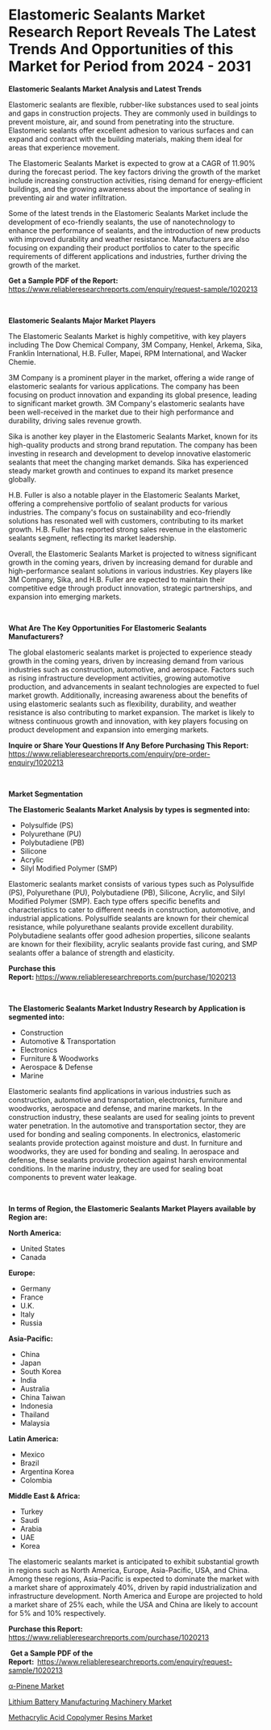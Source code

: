 <p><h1>Elastomeric Sealants Market Research Report Reveals The Latest Trends And Opportunities of this Market for Period from 2024 - 2031</h1></p><p><strong>Elastomeric Sealants Market Analysis and Latest Trends</strong></p>
<p><p>Elastomeric sealants are flexible, rubber-like substances used to seal joints and gaps in construction projects. They are commonly used in buildings to prevent moisture, air, and sound from penetrating into the structure. Elastomeric sealants offer excellent adhesion to various surfaces and can expand and contract with the building materials, making them ideal for areas that experience movement.</p><p>The Elastomeric Sealants Market is expected to grow at a CAGR of 11.90% during the forecast period. The key factors driving the growth of the market include increasing construction activities, rising demand for energy-efficient buildings, and the growing awareness about the importance of sealing in preventing air and water infiltration.</p><p>Some of the latest trends in the Elastomeric Sealants Market include the development of eco-friendly sealants, the use of nanotechnology to enhance the performance of sealants, and the introduction of new products with improved durability and weather resistance. Manufacturers are also focusing on expanding their product portfolios to cater to the specific requirements of different applications and industries, further driving the growth of the market.</p></p>
<p><strong>Get a Sample PDF of the Report:&nbsp;</strong> <a href="https://www.reliableresearchreports.com/enquiry/request-sample/1020213">https://www.reliableresearchreports.com/enquiry/request-sample/1020213</a></p>
<p>&nbsp;</p>
<p><strong>Elastomeric Sealants Major Market Players</strong></p>
<p><p>The Elastomeric Sealants Market is highly competitive, with key players including The Dow Chemical Company, 3M Company, Henkel, Arkema, Sika, Franklin International, H.B. Fuller, Mapei, RPM International, and Wacker Chemie.</p><p>3M Company is a prominent player in the market, offering a wide range of elastomeric sealants for various applications. The company has been focusing on product innovation and expanding its global presence, leading to significant market growth. 3M Company's elastomeric sealants have been well-received in the market due to their high performance and durability, driving sales revenue growth.</p><p>Sika is another key player in the Elastomeric Sealants Market, known for its high-quality products and strong brand reputation. The company has been investing in research and development to develop innovative elastomeric sealants that meet the changing market demands. Sika has experienced steady market growth and continues to expand its market presence globally.</p><p>H.B. Fuller is also a notable player in the Elastomeric Sealants Market, offering a comprehensive portfolio of sealant products for various industries. The company's focus on sustainability and eco-friendly solutions has resonated well with customers, contributing to its market growth. H.B. Fuller has reported strong sales revenue in the elastomeric sealants segment, reflecting its market leadership.</p><p>Overall, the Elastomeric Sealants Market is projected to witness significant growth in the coming years, driven by increasing demand for durable and high-performance sealant solutions in various industries. Key players like 3M Company, Sika, and H.B. Fuller are expected to maintain their competitive edge through product innovation, strategic partnerships, and expansion into emerging markets.</p></p>
<p>&nbsp;</p>
<p><strong>What Are The Key Opportunities For Elastomeric Sealants Manufacturers?</strong></p>
<p><p>The global elastomeric sealants market is projected to experience steady growth in the coming years, driven by increasing demand from various industries such as construction, automotive, and aerospace. Factors such as rising infrastructure development activities, growing automotive production, and advancements in sealant technologies are expected to fuel market growth. Additionally, increasing awareness about the benefits of using elastomeric sealants such as flexibility, durability, and weather resistance is also contributing to market expansion. The market is likely to witness continuous growth and innovation, with key players focusing on product development and expansion into emerging markets.</p></p>
<p><strong>Inquire or Share Your Questions If Any Before Purchasing This Report:</strong> <a href="https://www.reliableresearchreports.com/enquiry/pre-order-enquiry/1020213">https://www.reliableresearchreports.com/enquiry/pre-order-enquiry/1020213</a></p>
<p>&nbsp;</p>
<p><strong>Market Segmentation</strong></p>
<p><strong>The Elastomeric Sealants Market Analysis by types is segmented into:</strong></p>
<p><ul><li>Polysulfide (PS)</li><li>Polyurethane (PU)</li><li>Polybutadiene (PB)</li><li>Silicone</li><li>Acrylic</li><li>Silyl Modified Polymer (SMP)</li></ul></p>
<p><p>Elastomeric sealants market consists of various types such as Polysulfide (PS), Polyurethane (PU), Polybutadiene (PB), Silicone, Acrylic, and Silyl Modified Polymer (SMP). Each type offers specific benefits and characteristics to cater to different needs in construction, automotive, and industrial applications. Polysulfide sealants are known for their chemical resistance, while polyurethane sealants provide excellent durability. Polybutadiene sealants offer good adhesion properties, silicone sealants are known for their flexibility, acrylic sealants provide fast curing, and SMP sealants offer a balance of strength and elasticity.</p></p>
<p><strong>Purchase this Report:&nbsp;</strong><a href="https://www.reliableresearchreports.com/purchase/1020213">https://www.reliableresearchreports.com/purchase/1020213</a></p>
<p>&nbsp;</p>
<p><strong>The Elastomeric Sealants Market Industry Research by Application is segmented into:</strong></p>
<p><ul><li>Construction</li><li>Automotive & Transportation</li><li>Electronics</li><li>Furniture & Woodworks</li><li>Aerospace & Defense</li><li>Marine</li></ul></p>
<p><p>Elastomeric sealants find applications in various industries such as construction, automotive and transportation, electronics, furniture and woodworks, aerospace and defense, and marine markets. In the construction industry, these sealants are used for sealing joints to prevent water penetration. In the automotive and transportation sector, they are used for bonding and sealing components. In electronics, elastomeric sealants provide protection against moisture and dust. In furniture and woodworks, they are used for bonding and sealing. In aerospace and defense, these sealants provide protection against harsh environmental conditions. In the marine industry, they are used for sealing boat components to prevent water leakage.</p></p>
<p>&nbsp;</p>
<p><strong>In terms of Region, the Elastomeric Sealants Market Players available by Region are:</strong></p>
<p>
    <p> <strong> North America: </strong>
        <ul>
            <li>United States</li>
            <li>Canada</li>
        </ul>
        </p> 
    <p> <strong> Europe: </strong>
        <ul>
            <li>Germany</li>
            <li>France</li>
            <li>U.K.</li>
            <li>Italy</li>
            <li>Russia</li>
        </ul>
        </p> 
    <p> <strong> Asia-Pacific: </strong>
        <ul>
            <li>China</li>
            <li>Japan</li>
            <li>South Korea</li>
            <li>India</li>
            <li>Australia</li>
            <li>China Taiwan</li>
            <li>Indonesia</li>
            <li>Thailand</li>
            <li>Malaysia</li>
        </ul>
        </p> 
    <p> <strong> Latin America: </strong>
        <ul>
            <li>Mexico</li>
            <li>Brazil</li>
            <li>Argentina Korea</li>
            <li>Colombia</li>
        </ul>
        </p> 
    <p> <strong> Middle East & Africa: </strong>
        <ul>
            <li>Turkey</li>
            <li>Saudi</li>
            <li>Arabia</li>
            <li>UAE</li>
            <li>Korea</li>
        </ul>
    </p>
    </p>
<p><p>The elastomeric sealants market is anticipated to exhibit substantial growth in regions such as North America, Europe, Asia-Pacific, USA, and China. Among these regions, Asia-Pacific is expected to dominate the market with a market share of approximately 40%, driven by rapid industrialization and infrastructure development. North America and Europe are projected to hold a market share of 25% each, while the USA and China are likely to account for 5% and 10% respectively.</p></p>
<p><strong>Purchase this Report: </strong><a href="https://www.reliableresearchreports.com/purchase/1020213">https://www.reliableresearchreports.com/purchase/1020213</a></p>
<p>&nbsp;<strong>Get a Sample PDF of the Report:&nbsp;&nbsp;</strong><a href="https://www.reliableresearchreports.com/enquiry/request-sample/1020213">https://www.reliableresearchreports.com/enquiry/request-sample/1020213</a></p>
<p><strong></strong></p>
<p><p><a href="https://view.publitas.com/reportprime-1/global-a-pinene-market-by-types-applications-and-major-players-with-regional-growth-rate-analysis-and-development-situation-from-2023-to-2030/">α-Pinene Market</a></p><p><a href="https://view.publitas.com/reportprime-1/lithium-battery-manufacturing-machinery-market-size-growing-and-forecasted-for-period-from-2023-2030-and-provides-complete-market-analysis-of-this-market/">Lithium Battery Manufacturing Machinery Market</a></p><p><a href="https://view.publitas.com/reportprime-1/methacrylic-acid-copolymer-resins-market-research-report-unlocks-analysis-on-the-market-financial-status-market-size-and-market-revenue-upto-2030/">Methacrylic Acid Copolymer Resins Market</a></p></p>